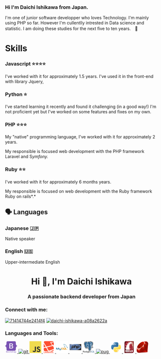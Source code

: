 ### Hi I'm Daichi Ishikawa from Japan.
I'm one of junior software developper who loves Technology. I'm mainly using PHP so far. However I'm cullentlly intrested in Data science and statistic.
I am doing these studies for the next five to ten years.　👋

<!--　追加ここから　-->
<!--
**daichitt/daichitt** is a ✨ _special_ ✨ repository because its `README.md` (this file) appears on your GitHub profile.

Here are some ideas to get you started:

- 🔭 I’m currently working on ...
- 🌱 I’m currently learning ...
- 👯 I’m looking to collaborate on ...
- 🤔 I’m looking for help with ...
- 💬 Ask me about ...
- 📫 How to reach me: ...
- 😄 Pronouns: ...
- ⚡ Fun fact: ...
-->
<!--　追加ここまで　-->

# Skills

### Javascript ⭐️⭐️⭐️⭐️

I've worked with it for approximately 1.5 years. I've used it in the front-end with library Jquery,

### Python ⭐️

I've started learning it recently and found it challenging (in a good way!) I'm not proficient yet but I've worked on some features and fixes on my own.

### PHP ⭐️⭐️⭐️

My "native" programming language, I've worked with it for approximately 2 years.

My responsible is focused web development with the PHP framework Laravel and S*ymfony.*

### Ruby  ⭐️⭐️

I've worked with it for approximately 6 months years.

My responsible is focused on web development with the Ruby framework Ruby on rails*.*


## 🗣 Languages

### Japanese **🇯🇵**

Native speaker 

### English 🇺🇸

Upper-intermediate English


<h1 align="center">Hi 👋, I'm Daichi Ishikawa</h1>
<h3 align="center">A passionate backend developer from Japan</h3>

<h3 align="left">Connect with me:</h3>
<p align="left">
<a href="https://twitter.com/71414744e2414f4" target="blank"><img align="center" src="https://raw.githubusercontent.com/rahuldkjain/github-profile-readme-generator/master/src/images/icons/Social/twitter.svg" alt="71414744e2414f4" height="30" width="40" /></a>
<a href="https://linkedin.com/in/daichi-ishikawa-a08a2622a" target="blank"><img align="center" src="https://raw.githubusercontent.com/rahuldkjain/github-profile-readme-generator/master/src/images/icons/Social/linked-in-alt.svg" alt="daichi-ishikawa-a08a2622a" height="30" width="40" /></a>
</p>

<h3 align="left">Languages and Tools:</h3>
<p align="left"> <a href="https://getbootstrap.com" target="_blank" rel="noreferrer"> <img src="https://raw.githubusercontent.com/devicons/devicon/master/icons/bootstrap/bootstrap-plain-wordmark.svg" alt="bootstrap" width="40" height="40"/> </a> <a href="https://git-scm.com/" target="_blank" rel="noreferrer"> <img src="https://www.vectorlogo.zone/logos/git-scm/git-scm-icon.svg" alt="git" width="40" height="40"/> </a> <a href="https://developer.mozilla.org/en-US/docs/Web/JavaScript" target="_blank" rel="noreferrer"> <img src="https://raw.githubusercontent.com/devicons/devicon/master/icons/javascript/javascript-original.svg" alt="javascript" width="40" height="40"/> </a> <a href="https://laravel.com/" target="_blank" rel="noreferrer"> <img src="https://raw.githubusercontent.com/devicons/devicon/master/icons/laravel/laravel-plain-wordmark.svg" alt="laravel" width="40" height="40"/> </a> <a href="https://www.mysql.com/" target="_blank" rel="noreferrer"> <img src="https://raw.githubusercontent.com/devicons/devicon/master/icons/mysql/mysql-original-wordmark.svg" alt="mysql" width="40" height="40"/> </a> <a href="https://www.php.net" target="_blank" rel="noreferrer"> <img src="https://raw.githubusercontent.com/devicons/devicon/master/icons/php/php-original.svg" alt="php" width="40" height="40"/> </a> <a href="https://www.postgresql.org" target="_blank" rel="noreferrer"> <img src="https://raw.githubusercontent.com/devicons/devicon/master/icons/postgresql/postgresql-original-wordmark.svg" alt="postgresql" width="40" height="40"/> </a> <a href="https://pugjs.org" target="_blank" rel="noreferrer"> <img src="https://cdn.worldvectorlogo.com/logos/pug.svg" alt="pug" width="40" height="40"/> </a> <a href="https://www.python.org" target="_blank" rel="noreferrer"> <img src="https://raw.githubusercontent.com/devicons/devicon/master/icons/python/python-original.svg" alt="python" width="40" height="40"/> </a> <a href="https://rubyonrails.org" target="_blank" rel="noreferrer"> <img src="https://raw.githubusercontent.com/devicons/devicon/master/icons/rails/rails-original-wordmark.svg" alt="rails" width="40" height="40"/> </a> <a href="https://www.ruby-lang.org/en/" target="_blank" rel="noreferrer"> <img src="https://raw.githubusercontent.com/devicons/devicon/master/icons/ruby/ruby-original.svg" alt="ruby" width="40" height="40"/> </a> </p>

